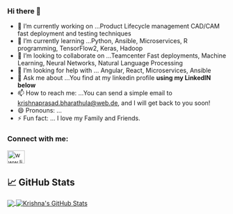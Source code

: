 ### Hi there 👋

<!--
**bharathulaprasad/BharathulaPrasad** is a ✨ _special_ ✨ repository because its `README.md` (this file) appears on your GitHub profile.
Here are some ideas to get you started:
-->


- 🔭 I’m currently working on ...Product Lifecycle management CAD/CAM fast deployment and testing techniques
- 🌱 I’m currently learning ...Python, Ansible, Microservices, R programming, TensorFlow2, Keras, Hadoop
- 👯 I’m looking to collaborate on ...Teamcenter Fast deployments, Machine Learning, Neural Networks, Natural Language Processing
- 🤔 I’m looking for help with ... Angular, React, Microservices, Ansible
- 💬 Ask me about ...You find at my linkedin profile **using my LinkedIN below**
- 📫 How to reach me: ...You can send a simple email to krishnaprasad.bharathula@web.de, and I will get back to you soon!
- 😄 Pronouns: ...
- ⚡ Fun fact: ... I love my Family and Friends.

<h3 align="left">Connect with me:</h3>
<p align="left">
<a href="https://linkedin.com/in/www.linkedin.com/in/bprasadvk" target="blank"><img align="center" src="https://raw.githubusercontent.com/rahuldkjain/github-profile-readme-generator/master/src/images/icons/Social/linked-in-alt.svg" alt="www.linkedin.com/in/bprasadvk" height="30" width="40" /></a>
</p>

## &#x1f4c8; GitHub Stats

<a href="https://github.com/bharathulaprasad/bharathulaprasad">
  <img align="center" src="https://github-readme-stats.vercel.app/api/top-langs/?username=bharathulaprasad&hide=java,html,tex&title_color=ffffff&text_color=c9cacc&icon_color=2bbc8a&bg_color=1d1f21&langs_count=3" />
</a>
<a href="https://github.com/bharathulaprasad/bharathulaprasad">
  <img align="center" src="https://github-readme-stats.vercel.app/api?username=bharathulaprasad&show_icons=true&line_height=27&count_private=true&title_color=ffffff&text_color=c9cacc&icon_color=2bbc8a&bg_color=1d1f21" alt="Krishna's GitHub Stats" />
</a>
